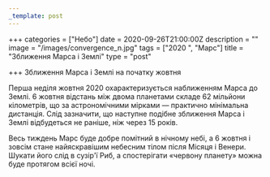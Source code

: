 ```yaml
---
_template: post
---
```


+++
categories = ["Небо"]
date = 2020-09-26T21:00:00Z
description = ""
image = "/images/convergence_n.jpg"
tags = ["2020 ", "Марс"]
title = "Зближення Марса і Землі"
type = "post"

+++
Зближення Марса і Землі на початку жовтня  
  
Перша неділя жовтня 2020 охарактеризується наближенням Марса до Землі. 6 жовтня відстань між двома планетами складе 62 мільйони кілометрів, що за астрономічними мірками — практично мінімальна дистанція. Слід зазначити, що наступне подібне зближення Марса і Землі відбудеться не раніше, ніж через 15 років.  
  
Весь тиждень Марс буде добре помітний в нічному небі, а 6 жовтня і зовсім стане найяскравішим небесним тілом після Місяця і Венери. Шукати його слід в сузір'ї Риб, а спостерігати «червону планету» можна буде протягом всієї ночі.
